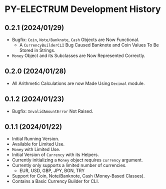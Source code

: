 # PY-ELECTRUM Development History



## 0.2.1 (2024/01/29)

- Bugfix: `Coin`, `Note/Banknote`, `Cash` Objects are Now Functional.
    - A `CurrencyBuilderCLI` Bug Caused Banknote and Coin Values To Be Stored in Strings.
- `Money` Object and its Subclasses are Now Represented Correctly.

## 0.2.0 (2024/01/28)

- All Arithmetic Calculations are now Made Using `Decimal` module.

## 0.1.2 (2024/01/23)

- Bugfix: `InvalidAmountError` Not Raised.

## 0.1.1 (2024/01/22)

- Initial Running Version.
- Available for Limited Use.
- `Money` with Limited Use.
- Initial Version of `Currency` with its Helpers.
- Currently initializing a `Money` object requires `currency` argument.
- Currently only supports a limited number of currencies.
    - EUR, USD, GBP, JPY, BGN, TRY
- Support for Coin, Note/Banknote, Cash (Money-Based Classes).
- Contains a Basic Currency Builder for CLI.
